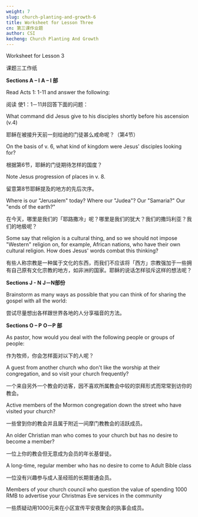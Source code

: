 ```yaml
---
weight: 7
slug: church-planting-and-growth-6
title: Worksheet for Lesson Three
cn: 第三课作业题
author: CSI
kecheng: Church Planting And Growth
---
```



Worksheet for Lesson 3

课题三工作纸

**Sections A – I**
**A – I 部**

Read Acts 1: 1-11 and answer the following:

阅读 使1：1－11并回答下面的问题：

What command did Jesus give to his disciples shortly before his ascension (v.4)

耶稣在被接升天前一刻给祂的门徒甚么戒命呢？（第4节）

On the basis of v. 6, what kind of kingdom were Jesus' disciples looking for?

根据第6节，耶稣的门徒期待怎样的国度？

Note Jesus progression of places in v. 8.

留意第8节耶稣提及的地方的先后次序。

Where is our "Jerusalem" today? Where our "Judea"? Our "Samaria?" Our "ends of the earth?"

在今天，哪里是我们的「耶路撒冷」呢？哪里是我们的犹大？我们的撒玛利亚？我们的地极呢？

Some say that religion is a cultural thing, and so we should not impose "Western" religion on, for example, African nations, who have their own cultural religion. How does Jesus' words combat this thinking?

有些人称宗教是一种属于文化的东西，而我们不应该将「西方」宗教强加于一些拥有自己原有文化宗教的地方，如非洲的国家。耶稣的说话怎样驳斥这样的想法呢？

**Sections J - N**
**J－N部份**

Brainstorm as many ways as possible that you can think of for sharing the gospel with all the world:

尝试尽量想出各样跟世界各地的人分享福音的方法。

**Sections O – P**
**O－P 部**

As pastor, how would you deal with the following people or groups of people:

作为牧师，你会怎样面对以下的人呢？

A guest from another church who don't like the worship at their congregation, and so visit your church frequently?

一个来自另外一个教会的访客，因不喜欢所属教会中较的崇拜形式而常常到访你的教会。

Active members of the Mormon congregation down the street who have visited your church?

一些曾到你的教会并且属于附近一间摩门教教会的活跃成员。

An older Christian man who comes to your church but has no desire to become a member?

一位上你的教会但无意成为会员的年长基督徒。

A long-time, regular member who has no desire to come to Adult Bible class

一位没有兴趣参与成人圣经班的长期普通会员。

Members of your church council who question the value of spending 1000 RMB to advertise your Christmas Eve services in the community

一些质疑动用1000元来在小区宣传平安夜聚会的执事会成员。
